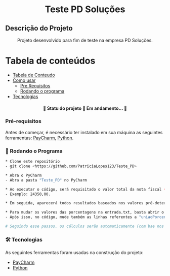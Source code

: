 <h1 align="center">Teste PD Soluções</h1>

## Descrição do Projeto
<p align="center">Projeto desenvolvido para fim de teste na empresa PD Soluções.</p>

Tabela de conteúdos
=================
<!--ts-->
   * [Tabela de Conteudo](#tabela-de-conteudo)
   * [Como usar](#como-usar)
      * [Pre Requisitos](#pre-requisitos)
      * [Rodando o programa](#Rodando-o-programa)
   * [Tecnologias](#tecnologias)
<!--te-->


<h4 align="center"> 
	🚧  Statu do projeto 🚀 Em andamento...  🚧
</h4>



### Pré-requisitos

Antes de começar, é necessário ter instalado em sua máquina as seguintes ferramentas:
[PayCharm](https://www.jetbrains.com/pycharm/), [Python](https://www.python.org/downloads/). 

### 🎲 Rodando o Programa 

```bash
* Clone este repositório
- git clone <https://github.com/PatriciaLopes123/Teste_PD>

* Abra o PyCharm 
- Abra a pasta "Teste_PD" no PyCharm 

* Ao executar o código, será requisitado o valor total da nota fiscal (Coloque números inteiros, vírgula somente para separar os centavos).
- Exemplo: 24350,00.

* Em seguida, aparecerá todos resultados baseados nos valores pré-determinados no código e na entrada.txt  

* Para mudar os valores das porcentagens na entrada.txt, basta abrir o arquivo e mudar os valores (pode-se colocar vírgulas, se necesário)
- Após isso, no código, mude também as linhas referentes a "uniaoPorcentagem" e "municipioPorcentagem" paraos mesmos valores estipulados na entrada.txt

# Seguindo esse passos, os cálculos serão automaticamente (com bae nos nas fórmulas definidas) 
```

### 🛠 Tecnologias

As seguintes ferramentas foram usadas na construção do projeto:

- [PayCharm](https://www.jetbrains.com/pycharm/)
- [Python](https://www.python.org/downloads/)
